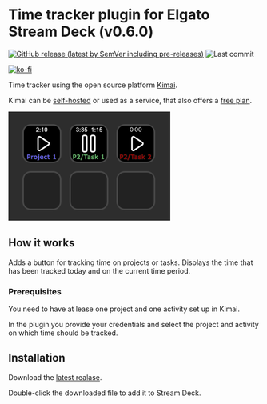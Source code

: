 # Time tracker plugin for Elgato Stream Deck (v0.6.0)

[![GitHub release (latest by SemVer including pre-releases)](https://img.shields.io/github/downloads-pre/b263/stream-deck-time-tracker/latest/total?style=for-the-badge&label=Download)](https://github.com/b263/stream-deck-time-tracker/releases/latest/download/dev.b263.time-tracker.streamDeckPlugin)
![Last commit](https://img.shields.io/github/last-commit/b263/stream-deck-time-tracker/main?style=for-the-badge)

[![ko-fi](https://ko-fi.com/img/githubbutton_sm.svg)](https://ko-fi.com/M4M3SNODI)

Time tracker using the open source platform [Kimai](https://www.kimai.org/).

Kimai can be [self-hosted](https://www.kimai.org/documentation/chapter-on-premise.html) or used as a service, that also offers a [free plan](https://www.kimai.cloud/start-trial).

![Preview](assets/preview.png)

## How it works

Adds a button for tracking time on projects or tasks. Displays the time that has been tracked today and on the current time period.

### Prerequisites

You need to have at lease one project and one activity set up in Kimai.

In the plugin you provide your credentials and select the project and activity on which time should be tracked.

## Installation

Download the [latest realase](https://github.com/b263/stream-deck-time-tracker/releases/latest/download/dev.b263.time-tracker.streamDeckPlugin).

Double-click the downloaded file to add it to Stream Deck.
